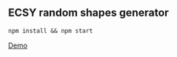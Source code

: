 ## ECSY random shapes generator 
<code>npm install && npm start</code>

[Demo](https://markslavenko.github.io/ecsy-random-shapes/)
